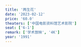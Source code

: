 ```yaml
---
title: '两生花'
date: '2023-02-12'
price: '60.0'
theaters: ['中国电影资料馆艺术影院']
seat: ['6-1']
remark: ['学术放映', '4K']
year: '1991'
---
```

